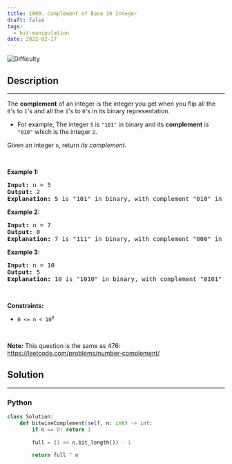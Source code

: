 ```yaml
---
title: 1009. Complement of Base 10 Integer
draft: false
tags: 
  - bit-manipulation
date: 2022-02-17
---
```


![Difficulty](https://img.shields.io/badge/Difficulty-Easy-blue.svg)

## Description

---
<p>The <strong>complement</strong> of an integer is the integer you get when you flip all the <code>0</code>&#39;s to <code>1</code>&#39;s and all the <code>1</code>&#39;s to <code>0</code>&#39;s in its binary representation.</p>

<ul>
	<li>For example, The integer <code>5</code> is <code>&quot;101&quot;</code> in binary and its <strong>complement</strong> is <code>&quot;010&quot;</code> which is the integer <code>2</code>.</li>
</ul>

<p>Given an integer <code>n</code>, return <em>its complement</em>.</p>

<p>&nbsp;</p>
<p><strong class="example">Example 1:</strong></p>

<pre>
<strong>Input:</strong> n = 5
<strong>Output:</strong> 2
<strong>Explanation:</strong> 5 is &quot;101&quot; in binary, with complement &quot;010&quot; in binary, which is 2 in base-10.
</pre>

<p><strong class="example">Example 2:</strong></p>

<pre>
<strong>Input:</strong> n = 7
<strong>Output:</strong> 0
<strong>Explanation:</strong> 7 is &quot;111&quot; in binary, with complement &quot;000&quot; in binary, which is 0 in base-10.
</pre>

<p><strong class="example">Example 3:</strong></p>

<pre>
<strong>Input:</strong> n = 10
<strong>Output:</strong> 5
<strong>Explanation:</strong> 10 is &quot;1010&quot; in binary, with complement &quot;0101&quot; in binary, which is 5 in base-10.
</pre>

<p>&nbsp;</p>
<p><strong>Constraints:</strong></p>

<ul>
	<li><code>0 &lt;= n &lt; 10<sup>9</sup></code></li>
</ul>

<p>&nbsp;</p>
<p><strong>Note:</strong> This question is the same as 476: <a href="https://leetcode.com/problems/number-complement/" target="_blank">https://leetcode.com/problems/number-complement/</a></p>


## Solution

---
### Python
``` py title='complement-of-base-10-integer'
class Solution:
    def bitwiseComplement(self, n: int) -> int:
        if n == 0: return 1
        
        full = (1 << n.bit_length()) - 1
        
        return full ^ n

```

